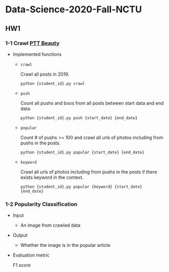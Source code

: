 # Data-Science-2020-Fall-NCTU

## HW1
### 1-1 Crawl [PTT Beauty](https://www.ptt.cc/bbs/Beauty/index.html)
- Implemented functions
  - `crawl`
    
    Crawl all posts in 2019.
    ```=python
    python {student_id}.py crawl
    ```
  - `push`
  
    Count all pushs and boos from all posts between start data and end data.
    ```=python
    python {student_id}.py push {start_date} {end_date}
    ```
  - `popular`
  
    Count # of pushs >= 100 and crawl all urls of photos including from pushs in the posts.
    ```=python
    python {student_id}.py popular {start_date} {end_date}
    ```
  - `keyword`
  
    Crawl all urls of photos including from pushs in the posts if there exists keyword in the context.
    ```=python
    python {student_id}.py popular {keyword} {start_date} {end_date}
    ```
### 1-2 Popularity Classification
- Input
  - An image from crawled data
- Output
  - Whether the image is in the popular article
- Evaluation metric

  F1 score
